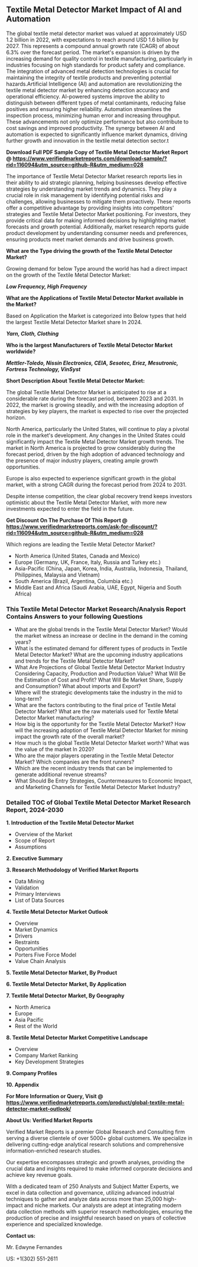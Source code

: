 <h2>Textile Metal Detector Market Impact of AI and Automation</h2>The global textile metal detector market was valued at approximately USD 1.2 billion in 2022, with expectations to reach around USD 1.6 billion by 2027. This represents a compound annual growth rate (CAGR) of about 6.3% over the forecast period. The market's expansion is driven by the increasing demand for quality control in textile manufacturing, particularly in industries focusing on high standards for product safety and compliance. The integration of advanced metal detection technologies is crucial for maintaining the integrity of textile products and preventing potential hazards.Artificial Intelligence (AI) and automation are revolutionizing the textile metal detector market by enhancing detection accuracy and operational efficiency. AI-powered systems improve the ability to distinguish between different types of metal contaminants, reducing false positives and ensuring higher reliability. Automation streamlines the inspection process, minimizing human error and increasing throughput. These advancements not only optimize performance but also contribute to cost savings and improved productivity. The synergy between AI and automation is expected to significantly influence market dynamics, driving further growth and innovation in the textile metal detection sector.t</p><p id="" class=""><strong>Download Full PDF Sample Copy of Textile Metal Detector Market Report @ <a href="https://www.verifiedmarketreports.com/download-sample/?rid=116094&utm_source=github-R&utm_medium=028" target="_blank">https://www.verifiedmarketreports.com/download-sample/?rid=116094&utm_source=github-R&utm_medium=028</a></strong></p><p>The importance of&nbsp;Textile Metal Detector Market research reports lies in their ability to aid strategic planning, helping businesses develop effective strategies by understanding market trends and dynamics. They play a crucial role in risk management by identifying potential risks and challenges, allowing businesses to mitigate them proactively. These reports offer a competitive advantage by providing insights into competitors' strategies and Textile Metal Detector Market positioning. For investors, they provide critical data for making informed decisions by highlighting market forecasts and growth potential. Additionally, market research reports guide product development by understanding consumer needs and preferences, ensuring products meet market demands and drive business growth.</p><p><strong>What are the&nbsp;Type driving the growth of the Textile Metal Detector Market?</strong></p><p id="" class="">Growing demand for below Type around the world has had a direct impact on the growth of the Textile Metal Detector Market:</p><em><strong>Low Frequency, High Frequency</strong></em></p><strong>What are the&nbsp;Applications&nbsp;of Textile Metal Detector Market available in the Market?</strong></p><p id="" class="">Based on Application the Market is categorized into Below types that held the largest Textile Metal Detector Market share In 2024.</p><em><strong>Yarn, Cloth, Clothing</strong></em></p><strong>Who is the largest Manufacturers of Textile Metal Detector Market worldwide?</strong></p><p><em><strong>Mettler-Toledo, Nissin Electronics, CEIA, Sesotec, Eriez, Mesutronic, Fortress Technology, VinSyst</strong></em></p><p id="" class=""><strong>Short Description About Textile Metal Detector Market:</strong></p><p>The global Textile Metal Detector Market is anticipated to rise at a considerable rate during the forecast period, between 2023 and 2031. In 2022, the market is growing steadily, and with the increasing adoption of strategies by key players, the market is expected to rise over the projected horizon.</p><p>North America, particularly the United States, will continue to play a pivotal role in the market's development. Any changes in the United States could significantly impact the Textile Metal Detector Market growth trends. The market in North America is projected to grow considerably during the forecast period, driven by the high adoption of advanced technology and the presence of major industry players, creating ample growth opportunities.</p><p>Europe is also expected to experience significant growth in the global market, with a strong CAGR during the forecast period from 2024 to 2031.</p><p>Despite intense competition, the clear global recovery trend keeps investors optimistic about the Textile Metal Detector Market, with more new investments expected to enter the field in the future.</p><p id="" class=""><strong>Get Discount On The Purchase Of This Report @ <a href="https://www.verifiedmarketreports.com/ask-for-discount/?rid=116094&utm_source=github-R&utm_medium=028" target="_blank">https://www.verifiedmarketreports.com/ask-for-discount/?rid=116094&utm_source=github-R&utm_medium=028</a></strong></p>Which regions are leading the Textile Metal Detector Market?</p><ul><li>North America (United States, Canada and Mexico)</li><li>Europe (Germany, UK, France, Italy, Russia and Turkey etc.)</li><li>Asia-Pacific (China, Japan, Korea, India, Australia, Indonesia, Thailand, Philippines, Malaysia and Vietnam)</li><li>South America (Brazil, Argentina, Columbia etc.)</li><li>Middle East and Africa (Saudi Arabia, UAE, Egypt, Nigeria and South Africa)</li></ul><h3 id="" class="">This Textile Metal Detector Market Research/Analysis Report Contains Answers to your following Questions</h3><ul><li>What are the global trends in the Textile Metal Detector Market? Would the market witness an increase or decline in the demand in the coming years?</li><li>What is the estimated demand for different types of products in Textile Metal Detector Market? What are the upcoming industry applications and trends for the Textile Metal Detector Market?</li><li>What Are Projections of Global Textile Metal Detector Market Industry Considering Capacity, Production and Production Value? What Will Be the Estimation of Cost and Profit? What Will Be Market Share, Supply and Consumption? What about imports and Export?</li><li>Where will the strategic developments take the industry in the mid to long-term?</li><li>What are the factors contributing to the final price of Textile Metal Detector Market? What are the raw materials used for Textile Metal Detector Market manufacturing?</li><li>How big is the opportunity for the Textile Metal Detector Market? How will the increasing adoption of Textile Metal Detector Market for mining impact the growth rate of the overall market?</li><li>How much is the global Textile Metal Detector Market worth? What was the value of the market In 2020?</li><li>Who are the major players operating in the Textile Metal Detector Market? Which companies are the front runners?</li><li>Which are the recent industry trends that can be implemented to generate additional revenue streams?</li><li>What Should Be Entry Strategies, Countermeasures to Economic Impact, and Marketing Channels for Textile Metal Detector Market Industry?</li></ul><h3 id="" class="">Detailed TOC of Global Textile Metal Detector Market Research Report, 2024-2030</h3><p id="" class=""><strong>1. Introduction of the Textile Metal Detector Market</strong></p><ul><li>Overview of the Market</li><li>Scope of Report</li><li>Assumptions</li></ul><p id="" class=""><strong>2. Executive Summary</strong></p><p id="" class=""><strong>3. Research Methodology of Verified Market Reports</strong></p><ul><li>Data Mining</li><li>Validation</li><li>Primary Interviews</li><li>List of Data Sources</li></ul><p id="" class=""><strong>4. Textile Metal Detector Market Outlook</strong></p><ul><li>Overview</li><li>Market Dynamics</li><li>Drivers</li><li>Restraints</li><li>Opportunities</li><li>Porters Five Force Model</li><li>Value Chain Analysis</li></ul><p id="" class=""><strong>5. Textile Metal Detector Market, By Product</strong></p><p id="" class=""><strong>6. Textile Metal Detector Market, By Application</strong></p><p id="" class=""><strong>7. Textile Metal Detector Market, By Geography</strong></p><ul><li>North America</li><li>Europe</li><li>Asia Pacific</li><li>Rest of the World</li></ul><p id="" class=""><strong>8. Textile Metal Detector Market Competitive Landscape</strong></p><ul><li>Overview</li><li>Company Market Ranking</li><li>Key Development Strategies</li></ul><p id="" class=""><strong>9. Company Profiles</strong></p><p id="" class=""><strong>10. Appendix</strong></p><p id="" class=""><strong>For More Information or Query, Visit @ <a href="https://www.verifiedmarketreports.com/product/global-textile-metal-detector-market-outlook/" target="_blank">https://www.verifiedmarketreports.com/product/global-textile-metal-detector-market-outlook/</a></strong></p><p id="" class=""><strong>About Us: Verified Market Reports</strong></p><p id="" class="">Verified Market Reports is a premier Global Research and Consulting firm serving a diverse clientele of over 5000+ global customers. We specialize in delivering cutting-edge analytical research solutions and comprehensive information-enriched research studies.</p><p id="" class="">Our expertise encompasses strategic and growth analyses, providing the crucial data and insights required to make informed corporate decisions and achieve key revenue goals.</p><p id="" class="">With a dedicated team of 250 Analysts and Subject Matter Experts, we excel in data collection and governance, utilizing advanced industrial techniques to gather and analyze data across more than 25,000 high-impact and niche markets. Our analysts are adept at integrating modern data collection methods with superior research methodologies, ensuring the production of precise and insightful research based on years of collective experience and specialized knowledge.</p><p id="" class=""><strong>Contact us:</strong></p><p id="" class="">Mr. Edwyne Fernandes</p><p id="" class="">US: +1(302) 551-2611</p>